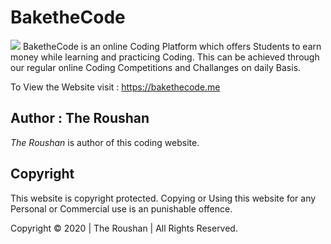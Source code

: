 # BaketheCode
![](https://theroushan.github.io/BaketheCode/img/logo.png)
BaketheCode is an online Coding Platform which offers Students to earn money while learning and practicing Coding. This can be achieved through our regular online Coding Competitions and Challanges on daily Basis.

To View the Website visit : https://bakethecode.me

## Author : The Roushan
*The Roushan* is author of this coding website.

## Copyright
This website is copyright protected. Copying or Using this website for any Personal or Commercial use is an punishable offence.

Copyright &copy; 2020 | The Roushan | All Rights Reserved.
